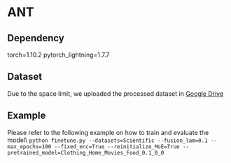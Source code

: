 # ANT

## Dependency
torch=1.10.2
pytorch\_lightning=1.7.7 

## Dataset
Due to the space limit, we uploaded the processed dataset in [Google Drive](https://drive.google.com/drive/folders/1UH7b2EkjthqLJrXdEyzHX-9O2hCbw71G?usp=sharing)

## Example
Please refer to the following example on how to train and evaluate the model\\
`python finetune.py --datasets=Scientific --fusion_lam=0.1 --max_epochs=100 --fixed_enc=True --reinitialize_MoE=True --pretrained_model=Clothing_Home_Movies_Food_0.1_0_0`
